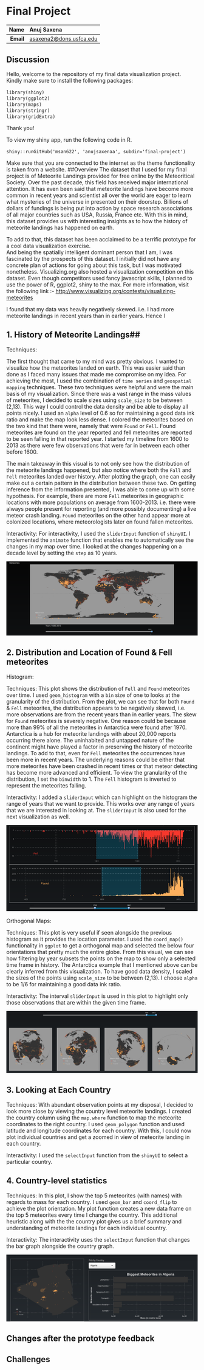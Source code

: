 Final Project
==============================

| **Name**  | Anuj Saxena  |
|----------:|:-------------|
| **Email** | asaxena2@dons.usfca.edu |

## Discussion ##

Hello, welcome to the repository of my final data visualization project. Kindly make sure to install the following packages:

```
library(shiny)
library(ggplot2)
library(maps)
library(stringr)
library(gridExtra)
```

Thank you!

To view my shiny app, run the following code in R.

```
shiny::runGitHub('msan622', 'anujsaxenaa', subdir='final-project')
```

Make sure that you are connected to the internet as the theme functionality is taken from a website.
##Overview
The dataset that I used for my final project is of Meteorite Landings provided for free online by the Meteoritical Society. Over the past decade, this field has received major international attention. It has even been said that meteorite landings have become more common in recent years and scientist all over the world are eager to learn what mysteries of the universe in presented on their doorstep. Billions of dollars of fundings is being put into action by space research associations of all major countries such as USA, Russia, France etc. With this in mind, this dataset provides us with interesting insights as to how the history of meteorite landings has happened on earth. 

To add to that, this dataset has been acclaimed to be a terrific prototype for a cool data visualization exercise.  
And being the spatially intelligent dominant person that I am, I was fascinated by the prospects of this dataset. I initially did not have any concrete plan of actions for going about this task, but I was motivated nonetheless. Visualizing.org also hosted a visualization competition on this dataset. Even though competitors used fancy javascript skills, I planned to use the power of R, ggplot2, shiny to the max. For more information, visit the following link :- http://www.visualizing.org/contests/visualizing-meteorites

I found that my data was heavily negatively skewed. i.e. I had more meteorite landings in recent years than in earlier years. Hence I 
## 1. History of Meteorite Landings##

Techniques:

The first thought that came to my mind was pretty obvious. I wanted to visualize how the meteorites landed on earth. This was easier said than done as I faced many issues that made me compromise on my idea. 
For achieving the most, I used the combination of ```time series``` and ```geospatial mapping``` techniques. 
These two techniques were helpful and were the main basis of my visualization. Since there was a vast range in the mass values of meteorites, I decided to scale sizes using ```scale_size``` to be between (2,13). This way I could control the data density and be able to display all points nicely. I used an ```alpha``` level of 0.6 so for maintaining a good data ink ratio and make the map look less dense. I colored the meteorites based on the two kind that there were, namely that were ```Found``` or ```Fell```. Found meteorites are found on the year reported and fell meteorites are reported to be seen falling in that reported year. I started my timeline from 1600 to 2013 as there were few observations that were far in between each other before 1600.

The main takeaway in this visual is to not only see how the distribution of the meteorite landings happened, but also notice where both the ```Fall``` and ```Fell``` meteorites landed over history. After plotting the graph, one can easily make out a certain pattern in the distribution between these two. On getting inference from the information presented, I was able to come up with some hypothesis. For example, there are more ```Fell``` meteorites in geographic locations with more populations on average from 1600-2013. i.e. there were always people present for reporting (and more possibly documenting) a live meteor crash landing. ```Found``` meteorites on the other hand appear more at colonized locations, where meteorologists later on found fallen meteorites. 

Interactivity:
For interactivity, I used the ```sliderInput``` function of ```shinyUI```. I implemented the ```animate``` function that enables me to automatically see the changes in my map over time. I looked at the changes happening on a decade level by setting the ```step``` as 10 years.

![IMAGE](time_series.png)

## 2. Distribution and Location of Found & Fell meteorites
Histogram:

Techniques: This plot shows the distribution of ```Fell``` and ```Found``` meteorites over time. I used ```geom_histogram``` with a ```bin``` size of one to looks at the granularity of the distribution. From the plot, we can see that for both ```Found``` & ```Fell``` meteorites, the distribution appears to be negatively skewed, i.e. more observations are from the recent years than in earlier years. The skew for ```Found``` meteorites is severely negative. One reason could be because more than 99% of all the meteorites in Antarctica were found after 1970. Antarctica is a hub for meteorite landings with about 20,000 reports occurring there alone. The uninhabited and untapped nature of the continent might have played a factor in preserving the history of meteorite landings. To add to that, even for ```Fell``` meteorites the occurrences have been more in recent years. The underlying reasons could be either that more meteorites have been crashed in recent times or that meteor detecting has become more advanced and efficient. To view the granularity of the distribution, I set the ```binwidth``` to 1. The ```Fell``` histogram is inverted to represent the meteorites falling.

Interactivity:
I added a ```sliderInput``` which can highlight on the histogram the range of years that we want to provide. This works over any range of years that we are interested in looking at. The ```sliderInput``` is also used for the next visualization as well.

![IMAGE](hist.png)

Orthogonal Maps:

Techniques: This plot is very useful if seen alongside the previous histogram as it provides the location parameter. I used the ```coord_map()``` functionality in ```ggplot``` to get a orthogonal map and selected the below four orientations that pretty much the entire globe. From this visual, we can see how filtering by year subsets the points on the map to show only a selected time frame in history. The Antarctica example that I mentioned above can be clearly inferred from this visualization. To have good data density, I scaled the sizes of the points using ```scale_size``` to be between (2,13). I choose ```alpha``` to be 1/6 for maintaining a good data ink ratio. 

Interactivity:
The interval ```sliderInput``` is used in this plot to highlight only those observations that are within the given time frame. 

![IMAGE](orthoMaps.png)

## 3. Looking at Each Country
Techniques: With abundant observation points at my disposal, I decided to look more close by viewing the country level meteorite landings. I created the country column using the ```map.where``` function to map the meteorite coordinates to the right country. I used ```geom_polygon``` function and used latitude and longitude coordinates for each country. With this, I could now plot individual countries and get a zoomed in view of meteorite landing in each country. 

Interactivity: I used the ```selectInput``` function from the ```shinyUI``` to select a particular country. 

## 4. Country-level statistics 
Techniques: In this plot, I show the top 5 meteorites (with names) with regards to mass for each country. I used ```geom_bar``` and ```coord_flip``` to achieve the plot orientation. My plot function creates a new data frame on the top 5 meteorites every time I change the country. This additional heuristic along with the the country plot gives us a brief summary and understanding of meteorite landings for each individual country.

Interactivity: The interactivity uses the ```selectInput``` function that changes the bar graph alongside the country graph.

![IMAGE](countryLevelStatistics.png)

## Changes after the prototype feedback

## Challenges
